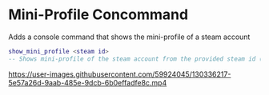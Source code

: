 # Mini-Profile Concommand
Adds a console command that shows the mini-profile of a steam account

```lua
show_mini_profile <steam id>
-- Shows mini-profile of the steam account from the provided steam id (Steam ID is the player who ran the command by default)
```
https://user-images.githubusercontent.com/59924045/130336217-5e57a26d-9aab-485e-9dcb-6b0effadfe8c.mp4
